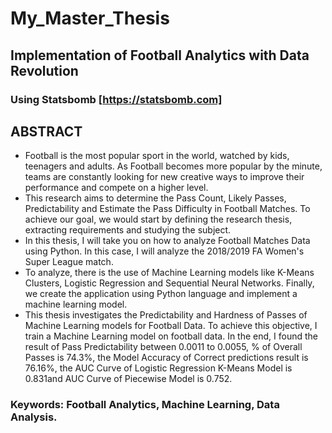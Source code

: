 # My_Master_Thesis
## Implementation of Football Analytics with Data Revolution
### Using **Statsbomb** [https://statsbomb.com]

## ABSTRACT
- Football is the most popular sport in the world, watched by kids, teenagers and
adults. As Football becomes more popular by the minute, teams are constantly
looking for new creative ways to improve their performance and compete on a
higher level.
- This research aims to determine the Pass Count, Likely Passes, Predictability and
Estimate the Pass Difficulty in Football Matches. To achieve our goal, we would
start by defining the research thesis, extracting requirements and studying the
subject.
- In this thesis, I will take you on how to analyze Football Matches Data using
Python. In this case, I will analyze the 2018/2019 FA Women's Super League
match.
- To analyze, there is the use of Machine Learning models like K-Means Clusters,
Logistic Regression and Sequential Neural Networks. Finally, we create the
application using Python language and implement a machine learning model.
- This thesis investigates the Predictability and Hardness of Passes of Machine
Learning models for Football Data. To achieve this objective, I train a Machine
Learning model on football data. In the end, I found the result of Pass
Predictability between 0.0011 to 0.0055, % of Overall Passes is 74.3%, the Model
Accuracy of Correct predictions result is 76.16%, the AUC Curve of Logistic
Regression K-Means Model is 0.831and AUC Curve of Piecewise Model is
0.752.
### Keywords: Football Analytics, Machine Learning, Data Analysis.
